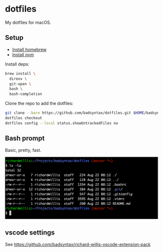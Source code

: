 # dotfiles

My dotfiles for macOS.

## Setup

- [Install homebrew](https://brew.sh/)
- [Install nvm](https://github.com/nvm-sh/nvm)

Install deps:

```bash
brew install \
  direnv \
  git-open \
  bash \
  bash-completion
```

Clone the repo to add the dotfiles:

```bash
git clone --bare https://github.com/badsyntax/dotfiles.git $HOME/badsyntax/dotfiles
dotfiles checkout
dotfiles config --local status.showUntrackedFiles no
```

## Bash prompt

Basic, pretty, fast.

![screenshot](/.dotfiles/screenshots/prompt.png)

## vscode settings

See https://github.com/badsyntax/richard-willis-vscode-extension-pack

